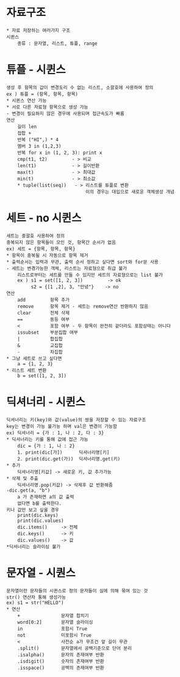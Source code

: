 # 자료구조
    * 자료 저장하는 여러가지 구조
    시퀸스
        종류 : 문자열, 리스트, 튜플, range

# 튜플 - 시퀸스
    생성 후 항목의 값이 변경도리 수 없는 리스트, 소괄호에 사용하여 정의
    ex ) 튜플 = (항목, 항목, 항목)
    * 시퀸스 연산 가능
    * 서로 다른 자료형 항목으로 생성 가능
    - 변경이 필요하지 않은 경우에 사용되며 접근속도가 빠름
    연산 
        길이 len
        접합 +
        반복 ("HI",) * 4
        멤버 3 in (1,2,3)
        반복 for x in (1, 2, 3): print x
        cmp(t1, t2)         - > 비교
        len(t1)             - > 길이반환
        max(t)              - > 최대값
        min(t)              - > 최소값
        * tuple(list(seq))   - > 리스트를 튜플로 변환 
                                 이의 경우는 대입으로 새로운 객체생성 개념

# 세트 - no 시퀸스
    세트는 중괄호 사용하여 정의
    중복되지 않은 항목들이 모인 것, 항목간 순서가 없음
    ex) 세트 = {항목, 항목, 항목}
    * 항목이 중복될 시 자동으로 항목 제거
    * 출력순서는 입력과 무관, 출력 순서 정하고 싶다면 sort와 for문 사용
    - 세트는 변경가능한 객체, 리스트는 자료형으로 취급 불가
        리스트로부터는 세트를 만들 수 있지만 세트의 자료형으로는 list 불가
        ex ) s1 = set([1, 2, 3])         -> ok
             s2 = {[1 ,2], 3, "안녕"}    -> no
    연산
        add         항목 추가
        remove      항목 제거 - 세트는 remove연산 반환하지 않음
        clear       전체 삭제
        ==          동등 여부
        <           포함 여부 - 두 항목이 완전히 같더라도 포함상태는 아니다
        issubset    부분집합 여부
        |           합집합
        &           교집합
        -           차집합
    * 그냥 세트로 쓰고 싶다면 
        a = {1, 2, 3}
    * 리스트 세트 변환
        b = set([1, 2, 3])

# 딕셔너리 - 시퀸스
    딕셔너리는 키(key)와 값(value)의 쌍을 저장할 수 있는 자료구조
    key는 변경이 가능 불가능 하며 val은 변경이 가능함
    ex) 딕셔너리 = {가 : 1, 나 : 2, 다 : 3}
    * 딕셔너리는 키를 통해 값에 접근 가능 
        dic = {가 : 1, 나 : 2}
        1. print(dic[가])      딕셔너리명[키] 
        2. print(dic.get(가))  딕셔너리명.get(키) 
    * 추가
        딕셔너리명[키값] -> 새로운 키, 값 추가가능
    * 삭제 및 추출
        딕셔너리명.pop(키값) -> 삭제후 값 반환해줌
    -dic.get(a, "b") 
        a 가 존재하면 a의 값 출력
        없다면 b를 출력한다.
    키나 값만 보고 싶을 경우
        print(dic.keys)
        print(dic.values)
        dic.items()     -> 전체
        dic.keys()      -> 키
        dic.values()    -> 값
    *딕셔너리는 슬라이싱 불가

# 문자열 - 시퀀스
    문자열이란 문자들의 시퀸스로 정의 문자들이 실에 의해 묶여 있는 것
    str() 연산자 통해 생성가능
    ex) s1 = str("HELLO")
    * 연산
        +               문자열 합치기
        word[0:2]       문자열 슬라이싱 
        in              포함시 True
        not             미포함시 True
        <               사전순 a가 무조건 앞 길이 무관
        .split()        문자열에서 공백기준으로 단어 분리
        .isalpha()      문자의 존재여부 반환
        .isdigit()      숫자의 존재여부 반환
        .isspace()      공백의 존재여부 반환
